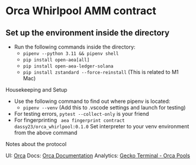 # Orca Whirlpool AMM contract

## Set up the environment inside the directory

- Run the following commands inside the directory:
  - `pipenv --python 3.11 && pipenv shell`
  - `pip install open-aea[all]`
  - `pip install open-aea-ledger-solana`
  - `pip install zstandard --force-reinstall` (This is related to M1 Mac)

Housekeeping and Setup
- Use the following command to find out where pipenv is located:
  - `pipenv --venv` (Add this to .vscode settings and launch for testing)
- For testing errors, `pytest --collect-only` is your friend
- For fingerprinting ` aea fingerprint contract dassy23/orca_whirlpool:0.1.0`
Set interpreter to your venv environment from the above command

Notes about the protocol

UI: [Orca](https://www.orca.so/)
Docs: [Orca Documentation](https://docs.orca.so/)
Analytics: [Gecko Terminal - Orca Pools](https://www.geckoterminal.com/solana/orca/pools)
